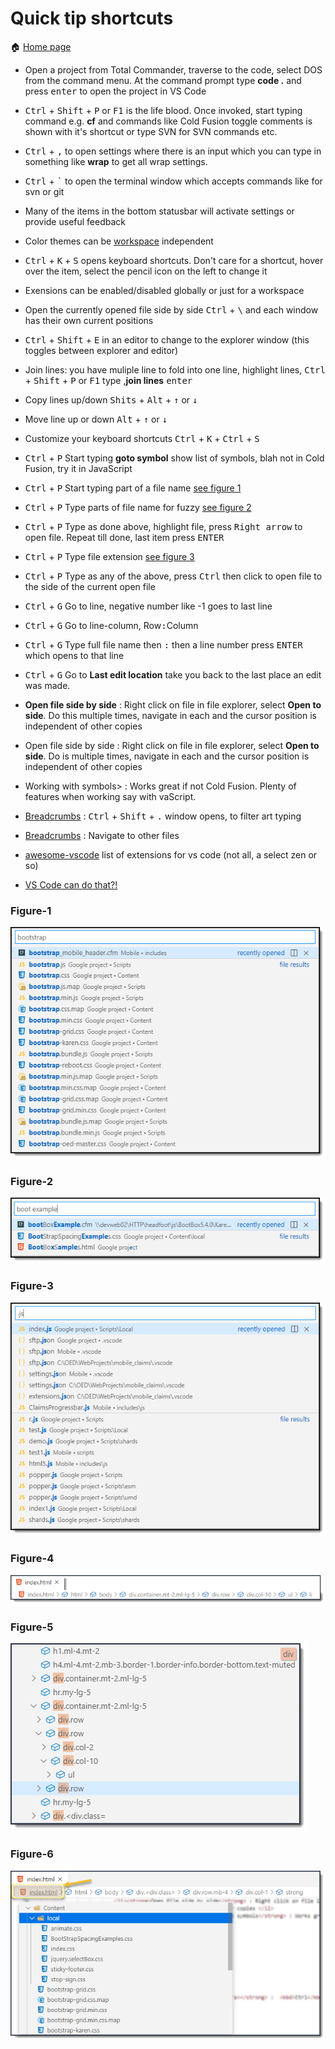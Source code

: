 # Quick tip shortcuts

:house: [Home page](https://tinyurl.com/y68k2g97)

- Open a project from Total Commander, traverse to the code, select DOS from the command menu. At the command prompt type <strong>code .</strong> and press <kbd>enter</kbd> to open the project in VS Code
- <kbd>Ctrl</kbd> + <kbd>Shift</kbd> + <kbd>P</kbd> or <kbd>F1</kbd> is the life blood. Once invoked, start typing command e.g. <strong>cf</strong> and commands like Cold Fusion toggle comments is shown with it's shortcut or type SVN for SVN commands etc.
- <kbd>Ctrl</kbd> + <kbd>,</kbd> to open settings where there is an input which you can type in something like <strong>wrap</strong> to get all wrap settings.
- <kbd>Ctrl</kbd> + <kbd>`</kbd> to open the terminal window which accepts commands like for svn or git
- Many of the items in the bottom statusbar will activate settings or provide useful feedback
- Color themes can be [workspace](https://code.visualstudio.com/docs/getstarted/settings) independent
- <kbd>Ctrl</kbd> + <kbd>K</kbd> + <kbd>S</kbd> opens keyboard shortcuts. Don't care for a shortcut, hover over the item, select the pencil icon on the left to change it
- Exensions can be enabled/disabled globally or just for a workspace
- Open the currently opened file side by side <kbd>Ctrl</kbd> + <kbd>\\</kbd> and each window has their own current positions
- <kbd>Ctrl</kbd> + <kbd>Shift</kbd> + <kbd>E</kbd> in an editor to change to the explorer window (this toggles between explorer and editor)
- Join lines: you have muliple line to fold into one line, highlight lines, <kbd>Ctrl</kbd> + <kbd>Shift</kbd> + <kbd>P</kbd> or <kbd>F1</kbd> type ,<strong>join lines</strong> <kbd>enter</kbd>
- Copy lines up/down <kbd>Shits</kbd> + <kbd>Alt</kbd> + <kbd>&#8593;</kbd> or <kbd>&#8595;</kbd>
- Move line up or down <kbd>Alt</kbd> + <kbd>&#8593;</kbd> or <kbd>&#8595;</kbd>
- Customize your keyboard shortcuts <kbd>Ctrl</kbd> + <kbd>K</kbd> + <kbd>Ctrl</kbd> + <kbd>S</kbd>

- <kbd>Ctrl</kbd> + <kbd>P</kbd> Start typing <strong>goto symbol</strong> show list of symbols, blah not in Cold Fusion, try it in JavaScript
- <kbd>Ctrl</kbd> + <kbd>P</kbd> Start typing part of a file name [see figure 1](#Figure-1)
- <kbd>Ctrl</kbd> + <kbd>P</kbd> Type parts of file name for fuzzy [see figure 2](#Figure-2)
- <kbd>Ctrl</kbd> + <kbd>P</kbd> Type as done above, highlight file, press <kbd>Right arrow</kbd> to open file. Repeat till done, last item press <kbd>ENTER</kbd>
- <kbd>Ctrl</kbd> + <kbd>P</kbd> Type file extension [see figure 3](#Figure-3)
- <kbd>Ctrl</kbd> + <kbd>P</kbd> Type as any of the above, press <kbd>Ctrl</kbd> then click to open file to the side of the current open file
- <kbd>Ctrl</kbd> + <kbd>G</kbd> Go to line, negative number like -1 goes to last line
- <kbd>Ctrl</kbd> + <kbd>G</kbd> Go to line-column, Row<kbd>:</kbd>Column
- <kbd>Ctrl</kbd> + <kbd>G</kbd> Type full file name then <kbd>:</kbd> then a line number press <kbd>ENTER</kbd> which opens to that line
- <kbd>Ctrl</kbd> + <kbd>G</kbd> Go to <strong>Last edit location</strong> take you back to the last place an edit was made.
- **Open file side by side** : Right click on file in file explorer, select **Open to side**. Do this multiple times, navigate in each and the cursor position is independent of other copies

- Open file side by side : Right click on file in file explorer, select <strong>Open to side</strong>. Do is multiple times, navigate in each and the cursor position is independent of other copies</i>
- Working with symbols> : Works great if not Cold Fusion. Plenty of features when working say with vaScript.
- [Breadcrumbs](#Figure-5) : <kbd>Ctrl</kbd> + <kbd>Shift</kbd> + <kbd>.</kbd> window opens, to filter art typing
- [Breadcrumbs](#Figure-6) : Navigate to other files</li>
- <a href="https://github.com/viatsko/awesome-vscode">awesome-vscode</a> list of extensions for vs code (not all, a select zen or so)
- <a href="https://www.vscodecandothat.com/">VS Code can do that?!</a>

### Figure-1
![sss](images/P1.png)

### Figure-2
![sss](images/P2.png)

### Figure-3
![sss](images/P3.png)

### Figure-4
![sss](images/P4.png)

### Figure-5
![sss](images/P5.png)

### Figure-6
![sss](images/P6.png)



